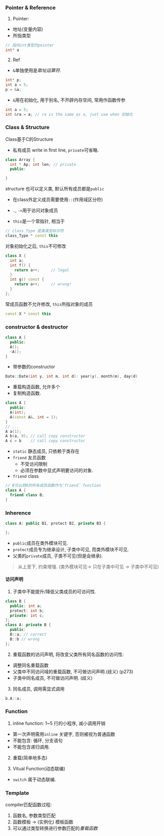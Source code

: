 ### Pointer & Reference
1. Pointer:
- 地址(变量内容)
- 所指类型

```cpp
// 指向int类型的pointer
int* a
```
2. Ref
- `&`单独使用是*取址运算符*.
```cpp
int* p;
int a = 5;
p = &a;
```

- `&`用在初始化, 用于别名, 不开辟内存空间, 常用作函数传参
```cpp
int a = 5;
int &ra = a; // ra is the same as a, just use when 初始化
```

### Class & Structure
Class基于C的Structure
- 私有成员 write in first line, `private`可省略.
```cpp
class Array {
  int * Ap; int len; // private
  public:

}
```
structure 也可以定义类, 默认所有成员都是`public`
- 在class外定义成员需要使用`::`(作用域区分符)
- `.`, `->`用于访问对象成员

- `this`是一个常指针, 相当于
```cpp
// class_Type 是类类型标示符
class_Type * const this
```
对象初始化之后, `this`不可修改

```cpp
class X {
  int a;
  int f() {
    return a++;     // legal
  }
  int g() const {
    return a++;     // wrong!
  }
};
```

常成员函数不允许修改, `this`所指对象的成员
```cpp
const X * const this
```

### constructor & destructor
```cc
class A {
  public:
  A();
  ~A();
}
```
- 带参数的constructor
```cc
Date::Date(int y, int m, int d): year(y), month(m), day(d)
```
- 重载构造函数, 允许多个
- 复制构造函数.
```cpp
class A {
  public:
  A(int);
  A(const A&, int = 1);
}
// ...
A a(1);
A b(a, 0); // call copy constructor
A c = b    // call copy constructor
```

- `static` 静态成员, 只依赖于类存在
- `friend` 友员函数
  - 不受访问限制
  - 必须在参数中显式声明要访问的对象.
- `friend` class
```cc
// B可以把A的所有成员函数作为`friend` function
class A {
  friend class B;
}
```

### Inherence
```cpp
class A: public B1, protect B2, private B3 {

};
```

- `public`成员在类外模块可见.
- `protect`成员专为继承设计, 子类中可见, 而类外模块不可见.
- 父类的`private`成员, 子类不可见(但是会继承).
> 从上至下, 约束增强. (类外模块可见-> 只在子类中可见 -> 子类中不可见)

#### 访问声明
1. 子类中不能提升/降低父类成员的可访问性.
```cpp
class B {
  public: int a;
  protect: int b;
  private: int c;
};
class A: private B {
  public:
  B::a; // correct
  B::b // wrong
};
```
2. 重载函数的访问声明, 将改变父类所有同名函数的访问性:
- 调整同名重载函数
- 父类中不同访问域的重载函数, 不可做访问声明.(歧义) (p273)
- 子类中同名成员, 不可做访问声明. (歧义)

3. 同名成员, 调用需显式调用
```cpp
b.A::a;
```

### Function
1. inline function:
1~5 行的小程序, 减小调用开销
- 第一次声明需用`inline` 关键字, 否则被视为普通函数
- 不能包含: 循环, 分支语句
- 不能包含递归调用.

2. 重载(简单地多态)

3. Vitual Function(动态联编)
- `switch` 属于动态联编.

### Template
compiler匹配函数过程:
1. 函数名, 参数类型匹配
2. 函数模板 -> (实例化) 模板函数
3. 可以通过类型转换进行参数匹配的*重载函数*